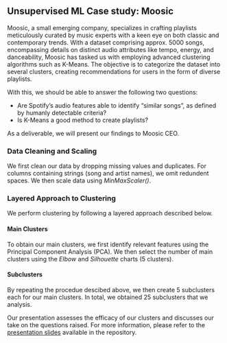 ## Unsupervised ML Case study: Moosic
Moosic, a small emerging company, specializes in crafting playlists meticulously curated by music experts with a keen eye on both classic and contemporary trends. With a dataset comprising approx. 5000 songs, encompassing details on distinct audio attributes like tempo, energy, and danceability, Moosic has tasked us with employing advanced clustering algorithms such as K-Means. The objective is to categorize the dataset into several clusters, creating recommendations for users in the form of diverse playlists.

With this, we should be able to answer the following two questions: 
- Are Spotify’s audio features able to identify “similar songs”, as defined by humanly detectable criteria?
- Is K-Means a good method to create playlists?

As a deliverable, we will present our findings to Moosic CEO. 
### Data Cleaning and Scaling
We first clean our data by dropping missing values and duplicates. For columns containing strings (song and artist names), we omit redundent spaces. We then scale data using *MinMaxScaler()*.

### Layered Approach to Clustering
We perform clustering by following a layered approach described below. 
#### Main Clusters
To obtain our main clusters, we first identify relevant features using the Principal Component Analysis (PCA). We then select the number of main clusters using the *Elbow* and *Silhouette* charts (5 clusters).
#### Subclusters
By repeating the procedue descibed above, we then create 5 subclusters each for our main clusters. In total, we obtained 25 subclusters that we analysis. 


Our presentation assesses the efficacy of our clusters and discusses our take on the questions raised. For more information, please refer to the [presentation slides](https://github.com/daxeda/moosic/blob/main/moosic_group4.pdf) available in the repository.

